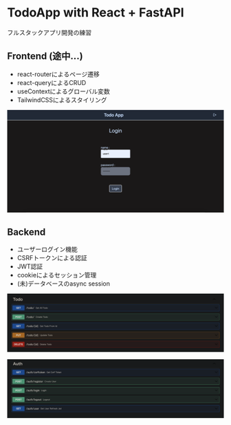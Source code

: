 # TodoApp with React + FastAPI

フルスタックアプリ開発の練習

## Frontend (途中...)

* react-routerによるページ遷移
* react-queryによるCRUD
* useContextによるグローバル変数
* TailwindCSSによるスタイリング

![](./imgs/top_page.png)

## Backend

* ユーザーログイン機能
* CSRFトークンによる認証
* JWT認証
* cookieによるセッション管理
* (未)データベースのasync session

![](./imgs/FastAPI_Todo.png)

![](./imgs/FastAPI_Auth.png)